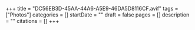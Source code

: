 +++
title = "DC56EB3D-45AA-44A6-A5E9-46DA5D8116CF.avif"
tags = ["Photos"]
categories = []
startDate = ""
draft = false
pages = []
description = ""
citations = []
+++
